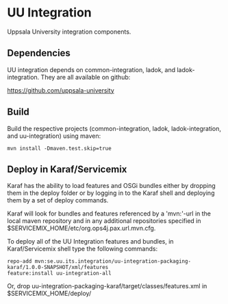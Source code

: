 # UU Integration
Uppsala University integration components.


## Dependencies
UU integration depends on common-integration, ladok, and ladok-integration. They are all available on github:

https://github.com/uppsala-university


## Build
Build the respective projects (common-integration, ladok, ladok-integration, and uu-integration) using maven:

    mvn install -Dmaven.test.skip=true


## Deploy in Karaf/Servicemix
Karaf has the ability to load features and OSGi bundles either by dropping them in the deploy folder or by
logging in to the Karaf shell and deploying them by a set of deploy commands.

Karaf will look for bundles and features referenced by a 'mvn:'-url in the local maven repository and in any
additional repositories specified in $SERVICEMIX_HOME/etc/org.ops4j.pax.url.mvn.cfg.

To deploy all of the UU Integration features and bundles, in Karaf/Servicemix shell type the following commands:

    repo-add mvn:se.uu.its.integration/uu-integration-packaging-karaf/1.0.0-SNAPSHOT/xml/features
    feature:install uu-integration-all

Or, drop uu-integration-packaging-karaf/target/classes/features.xml in $SERVICEMIX_HOME/deploy/